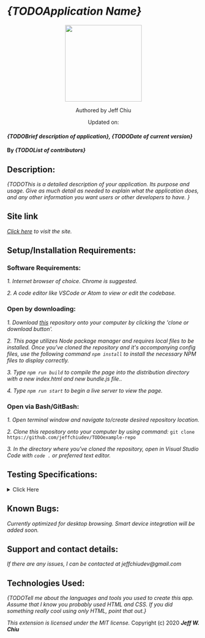# _{TODOApplication Name}_

<div align="center">
<img src="https://github.com/jeffchiudev.png" width="200px" height="auto" >
</div>
<p align="center">Authored by Jeff Chiu</p>
<p align="center">Updated on: </p>

#### _{TODOBrief description of application}, {TODODate of current version}_

#### By _**{TODOList of contributors}**_

## Description:

_{TODOThis is a detailed description of your application. Its purpose and usage.  Give as much detail as needed to explain what the application does, and any other information you want users or other developers to have. }_

## Site link

_[Click here](https://jeffchiudev.github.io/TODOexample-repo/) to visit the site._


## Setup/Installation Requirements:

### Software Requirements:

_1. Internet browser of choice. Chrome is suggested._

_2. A code editor like VSCode or Atom to view or edit the codebase._


### Open by downloading:

_1. Download [this](https://github.com/jeffchiudev/example-repo) repository onto your computer by clicking the 'clone or download button'._

_2. This page utilizes Node package manager and requires local files to be installed. Once you've cloned the repository and it's accompanying config files, use the following command `npm install` to install the necessary NPM files to display correctly._

_3. Type `npm run build` to compile the page into the distribution directory with a new index.html and new bundle.js file.._

_4. Type `npm run start` to begin a live server to view the page._

### Open via Bash/GitBash:

_1. Open terminal window and navigate to/create desired repository location._

_2. Clone this repository onto your computer by using command:_
`git clone https://github.com/jeffchiudev/TODOexample-repo`

_3. In the directory where you've cloned the repository, open in Visual Studio Code with `code .` or preferred text editor._

## Testing Specifications:

<details><summary>Click Here</summary>
<p>

| Description | Input | Ouput |

</p>
</details>

## Known Bugs:

_Currently optimized for desktop browsing.  Smart device integration will be added soon._

## Support and contact details:

_If there are any issues, I can be contacted at jeffchiudev@gmail.com_


## Technologies Used:

_{TODOTell me about the languages and tools you used to create this app. Assume that I know you probably used HTML and CSS. If you did something really cool using only HTML, point that out.}_

_This extension is licensed under the MIT license._
Copyright (c) 2020 **_Jeff W. Chiu_** 
